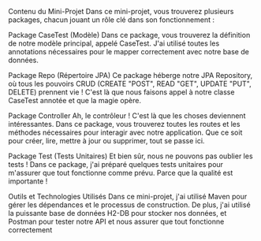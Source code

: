 Contenu du Mini-Projet
Dans ce mini-projet, vous trouverez plusieurs packages, chacun jouant un rôle clé dans son fonctionnement :

Package CaseTest (Modèle)
Dans ce package, vous trouverez la définition de notre modèle principal, appelé CaseTest. J'ai utilisé toutes les annotations nécessaires pour le mapper correctement avec notre base de données.

Package Repo (Répertoire JPA)
Ce package héberge notre JPA Repository, où tous les pouvoirs CRUD (CREATE "POST", READ "GET", UPDATE "PUT", DELETE) prennent vie ! C'est là que nous faisons appel à notre classe CaseTest annotée et que la magie opère.

Package Controller
Ah, le contrôleur ! C'est là que les choses deviennent intéressantes. Dans ce package, vous trouverez toutes les routes et les méthodes nécessaires pour interagir avec notre application. Que ce soit pour créer, lire, mettre à jour ou supprimer, tout se passe ici.

Package Test (Tests Unitaires)
Et bien sûr, nous ne pouvons pas oublier les tests ! Dans ce package, j'ai préparé quelques tests unitaires pour m'assurer que tout fonctionne comme prévu. Parce que la qualité est importante !

Outils et Technologies Utilisés
Dans ce mini-projet, j'ai utilisé Maven pour gérer les dépendances et le processus de construction. De plus, j'ai utilisé la puissante base de données H2-DB pour stocker nos données, et Postman pour tester notre API et nous assurer que tout fonctionne correctement
